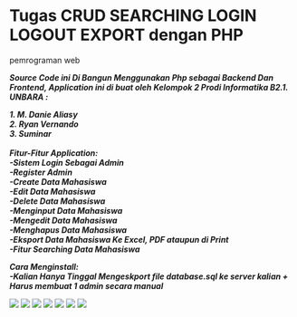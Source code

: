 
# Tugas CRUD SEARCHING LOGIN LOGOUT EXPORT dengan PHP
 pemrograman web

<p><b><i>Source Code ini Di Bangun Menggunakan Php sebagai Backend Dan Frontend, Application ini di buat oleh Kelompok 2 Prodi Informatika B2.1. UNBARA :</i></b><br></p>
<b><i>1. M. Danie Aliasy</i></b><br>
<b><i>2. Ryan Vernando</i></b><br>
<b><i>3. Suminar</i></b><br>
<br>
<b><i>Fitur-Fitur Application:</i></b><br>
<b><i>-Sistem Login Sebagai Admin</i></b><br>
<b><i>-Register Admin</i></b><br>
<b><i>-Create Data Mahasiswa</i></b><br>
<b><i>-Edit Data Mahasiswa</i></b><br>
<b><i>-Delete Data Mahasiswa</i></b><br>
<b><i>-Menginput Data Mahasiswa</i></b><br>
<b><i>-Mengedit Data Mahasiswa</i></b><br>
<b><i>-Menghapus Data Mahasiswa</i></b><br>
<b><i>-Eksport Data Mahasiswa Ke Excel, PDF ataupun di Print</i></b><br>
<b><i>-Fitur Searching Data Mahasiswa</i></b><br>


<b><i>Cara Menginstall:</i></b><br>
<b><i>-Kalian Hanya Tinggal Mengeskport file database.sql ke server kalian + Harus membuat 1 admin secara manual</i></b><br>

<img src="https://user-images.githubusercontent.com/99938462/163424171-fc41d7c2-a702-4786-998d-2f34e3dc3823.png">
<img src="https://user-images.githubusercontent.com/99938462/163424168-2f7ffa52-3b30-4834-8679-4ca8b8b89fc0.png">
<img src="https://user-images.githubusercontent.com/99938462/163424163-d310775f-12e7-4e7a-a848-332e3f1ef29e.png">
<img src="https://user-images.githubusercontent.com/99938462/163424159-5aae460e-2dcb-44c5-8967-8df3276eec9e.png">
<img src="https://user-images.githubusercontent.com/99938462/163424156-f3d524db-1d5c-4a72-a998-0fb91406695c.png">
<img src="https://user-images.githubusercontent.com/99938462/163424153-ab236605-f407-44fe-bf21-b463b87e9b43.png">
<img src="https://user-images.githubusercontent.com/99938462/163424145-1edbbb4b-1618-4e53-a709-6ce904a99fb3.png">
